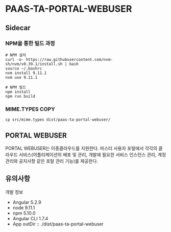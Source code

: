 # PAAS-TA-PORTAL-WEBUSER

## Sidecar 
### NPM을 통한 빌드 과정
```
# NPM 설치
curl -o- https://raw.githubusercontent.com/nvm-sh/nvm/v0.39.1/install.sh | bash
source ~/.bashrc
nvm install 9.11.1
nvm use 9.11.1

# NPM 빌드
npm install
npm run build
```
### MIME.TYPES COPY
```
cp src/mime.types dist/paas-ta-portal-webuser/ 
```


## PORTAL WEBUSER
PORTAL WEBUSER는 이종클라우드를 지원한다. 마스터 사용자 포털에서 각각의 클라우드 서비스(어플리케이션의 배포 및 관리, 개발에 필요한 서비스 인스턴스 관리, 계정관리와 공지사항 같은 포탈 관리 기능)를 제공한다.


## 유의사항
개발 정보
- Angular 5.2.9
- node 9.11.1
- npm 5.10.0
- Angular CLI 1.7.4
- App outDir :: ./dist/paas-ta-portal-webuser 
